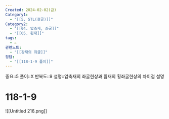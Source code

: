 ```yaml
---
Created: 2024-02-02(금)
Category1:
  - "[[5. STL(철골)]]"
Category2:
  - "[[04. 압축재, 좌굴]]"
  - "[[05. 휨재]]"
tags:
  - ✏️
관련노트:
  - "[[강재의 좌굴]]"
정답:
  - "[[118-1-9 풀이]]"
---
```

중요::5
풀이::X
반복도::9
설명::압축재의 좌굴현상과 휨재의 횡좌굴현상의 차이점 설명

#  118-1-9

![[Untitled 216.png]]